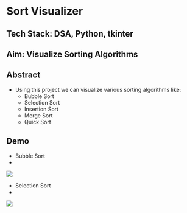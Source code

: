 # Sort Visualizer
## Tech Stack: DSA, Python, tkinter

## Aim: Visualize Sorting Algorithms

## Abstract
* Using this project we can visualize various sorting algorithms like:
  * Bubble Sort
  * Selection Sort
  * Insertion Sort
  * Merge Sort
  * Quick Sort
 
## Demo
* Bubble Sort <br/>
* 
![](https://media.giphy.com/media/11x9AvHRcyB1Fm0HSn/giphy.gif)

* Selection Sort <br/>
* 
![](https://media.giphy.com/media/NThkP4Lck8QHBvYn7I/giphy.gif)
